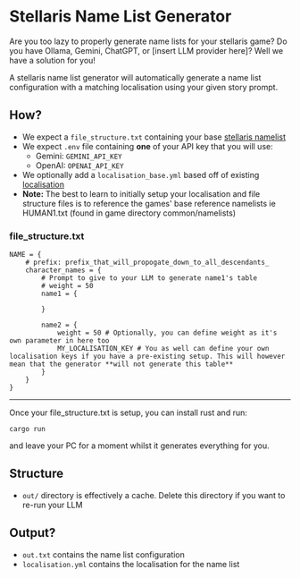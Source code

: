 # Stellaris Name List Generator
Are you too lazy to properly generate name lists for your stellaris game?
Do you have Ollama, Gemini, ChatGPT, or [insert LLM provider here]?
Well we have a solution for you!

A stellaris name list generator will automatically generate a name list configuration with a matching localisation using your given story prompt.


## How?
- We expect a `file_structure.txt` containing your base [stellaris namelist](https://stellaris.paradoxwikis.com/Empire_modding#Name_lists)
- We expect `.env` file containing **one** of your API key that you will use:
    - Gemini: `GEMINI_API_KEY`
    - OpenAI: `OPENAI_API_KEY`
- We optionally add a `localisation_base.yml` based off of existing [localisation](https://stellaris.paradoxwikis.com/Localisation_modding)
- **Note:** The best to learn to initially setup your localisation and file structure files is to reference the games' base reference namelists ie HUMAN1.txt (found in game directory common/namelists)

### file_structure.txt
```
NAME = {
    # prefix: prefix_that_will_propogate_down_to_all_descendants_
    character_names = {
        # Prompt to give to your LLM to generate name1's table
        # weight = 50
        name1 = {
            
        }
        
        name2 = {
            weight = 50 # Optionally, you can define weight as it's own parameter in here too
            MY_LOCALISATION_KEY # You as well can define your own localisation keys if you have a pre-existing setup. This will however mean that the generator **will not generate this table**
        }
    }
}
```
---

Once your file_structure.txt is setup, you can install rust and run:
```
cargo run
```
and leave your PC for a moment whilst it generates everything for you.

## Structure
- `out/` directory is effectively a cache. Delete this directory if you want to re-run your LLM


## Output?
- `out.txt` contains the name list configuration
- `localisation.yml` contains the localisation for the name list